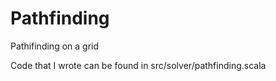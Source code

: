 # Pathfinding
Pathifinding on a grid

Code that I wrote can be found in src/solver/pathfinding.scala

